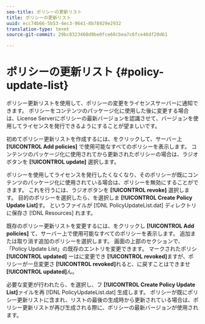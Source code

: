 ```yaml
---
seo-title: ポリシーの更新リスト
title: ポリシーの更新リスト
uuid: ecc74b66-5b53-4ec3-9641-8b78929e2932
translation-type: tm+mt
source-git-commit: 29bc8323460d9be0fce66cbea7c6fce46df20d61

---
```



# ポリシーの更新リスト {#policy-update-list}

ポリシー更新リストを使用して、ポリシーの変更をライセンスサーバーに通知できます。 ポリシーをコンテンツのパッケージ化に使用した後に変更する場合は、License Serverにポリシーの最新バージョンを認識させて、バージョンを使用してライセンスを発行できるようにすることが望ましいです。

初めてポリシー更新リストを作成するには、をクリックして、サーバー上 **[!UICONTROL Add policies]** で使用可能なすべてのポリシーを表示します。 コンテンツのパッケージ化に使用されてから更新されたポリシーの場合は、ラジオボタンを **[!UICONTROL update]** 選択します。

ポリシーを使用してライセンスを発行したくなくなり、そのポリシーが既にコンテンツのパッケージ化に使用されている場合は、ポリシーを無効にすることができます。 これを行うには、ラジオボタンを **[!UICONTROL revoke]** 選択します。 目的のポリシーを選択したら、を選択しま **[!UICONTROL Create Policy Update List]**&#x200B;す。 というファイルが [!DNL PolicyUpdateList.dat] ディレクトリに保存さ [!DNL Resources] れます。

既存のポリシー更新リストを変更するには、をクリックし **[!UICONTROL Add policies]** て、サーバー上で使用可能なすべてのポリシーを表示します。 追加または取り消す追加のポリシーを選択します。 画面の上部のセクションで、「Policy Update List」の既存のエントリを変更できます。 マークされたポリシ **[!UICONTROL updated]** ーはに変更でき **[!UICONTROL revoked]**&#x200B;ますが、ポリシーが一旦変更さ **[!UICONTROL revoked]**&#x200B;れると、に戻すことはできませ **[!UICONTROL updated]**&#x200B;ん。

必要な変更が行われたら、を選択し、フ **[!UICONTROL Create Policy Update List]**&#x200B;ァイルを再 [!DNL PolicyUpdateList.dat] 生成します。 ポリシーが既にポリシー更新リストに含まれ、リストの最後の生成時から更新されている場合は、ポリシー更新リストが再び生成される際に、ポリシーの最新バージョンが使用されます。
